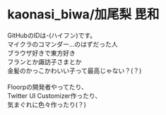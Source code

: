 # kaonasi_biwa/加尾梨 毘和
GitHubのIDは-(ハイフン)です。  
マイクラのコマンダー...のはずだった人  
ブラウザ好きで東方好き  
フランとか諏訪子さまとか  
金髪のかっこかわいい子って最高じゃない？(？)  
<br>
Floorpの開発者やってたり、  
Twitter UI Customizer作ったり、  
気まぐれに色々作ったり(？)  
<br>
